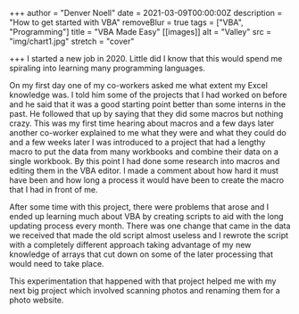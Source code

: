 +++
author = "Denver Noell"
date = 2021-03-09T00:00:00Z
description = "How to get started with VBA"
removeBlur = true
tags = ["VBA", "Programming"]
title = "VBA Made Easy"
[[images]]
alt = "Valley"
src = "img/chart1.jpg"
stretch = "cover"

+++
I started a new job in 2020. Little did I know that this would spend me spiraling into learning many programming languages.

On my first day one of my co-workers asked me what extent my Excel knowledge was. I told him some of the projects that I had worked on before and he said that it was a good starting point better than some interns in the past. He followed that up by saying that they did some macros but nothing crazy. This was my first time hearing about macros and a few days later another co-worker explained to me what they were and what they could do and a few weeks later I was introduced to a project that had a lengthy macro to put the data from many workbooks and combine their data on a single workbook. By this point I had done some research into macros and editing them in the VBA editor. I made a comment about how hard it must have been and how long a process it would have been to create the macro that I had in front of me. 

After some time with this project, there were problems that arose and I ended up learning much about VBA by creating scripts to aid with the long updating process every month. There was one change that came in the data we received that made the old script almost useless and I rewrote the script with a completely different approach taking advantage of my new knowledge of arrays that cut down on some of the later processing that would need to take place.

This experimentation that happened with that project helped me with my next big project which involved scanning photos and renaming them for a photo website.